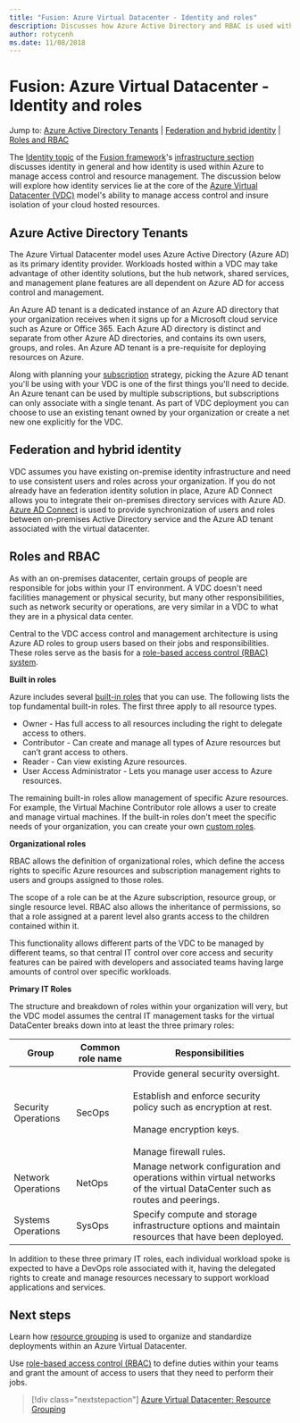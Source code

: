 ```yaml
---
title: "Fusion: Azure Virtual Datacenter - Identity and roles" 
description: Discusses how Azure Active Directory and RBAC is used within the Azure Virtual Datacenter (VDC) model
author: rotycenh
ms.date: 11/08/2018
---
```

# Fusion: Azure Virtual Datacenter - Identity and roles

Jump to: [Azure Active Directory Tenants](#azure-active-directory-tenants) | [Federation and hybrid identity](#federation-and-hybrid-identity) | [Roles and RBAC](#roles-and-rbac)

The [Identity topic](overview.md) of the [Fusion framework](../../overview.md)'s [infrastructure section](../overview.md) discusses identity in general and how identity is used within Azure to manage access control and resource management. The discussion below will explore how identity services lie at the core of the [Azure Virtual Datacenter (VDC)](../virtual-datacenter/overview.md) model's ability to manage access control and insure isolation of your cloud hosted resources.

## Azure Active Directory Tenants

The Azure Virtual Datacenter model uses Azure Active Directory (Azure AD) as its primary identity provider. Workloads hosted within a VDC may take advantage of other identity solutions, but the hub network, shared services, and management plane features are all dependent on Azure AD for access control and management.

An Azure AD tenant is a dedicated instance of an Azure AD directory that your organization receives when it signs up for a Microsoft cloud service such as Azure or Office 365. Each Azure AD directory is distinct and separate from other Azure AD directories, and contains its own users, groups, and roles. An Azure AD tenant is a pre-requisite for deploying resources on Azure.

Along with planning your [subscription](../subscriptions/vdc-subscriptions.md) strategy, picking the Azure AD tenant you'll be using with your VDC is one of the first things you'll need to decide. An Azure tenant can be used by multiple subscriptions, but subscriptions can only associate with a single tenant. As part of VDC deployment you can choose to use an existing tenant owned by your organization or create a net new one explicitly for the VDC. 

## Federation and hybrid identity

VDC assumes you have existing on-premise identity infrastructure and need to use consistent users and roles across your organization. If you do not already have an federation identity solution in place, Azure AD Connect allows you to integrate their on-premises directory services with Azure AD. [Azure AD Connect](https://docs.microsoft.com/en-us/azure/active-directory/hybrid/whatis-hybrid-identity?toc=%2Fen-us%2Fazure%2Factive-directory%2Fhybrid%2FTOC.json&bc=%2Fen-us%2Fazure%2Fbread%2Ftoc.json) is used to provide synchronization of users and roles between on-premises Active Directory service and the Azure AD tenant associated with the virtual datacenter.  

## Roles and RBAC

As with an on-premises datacenter, certain groups of people are responsible for jobs within your IT environment. A VDC doesn't need facilities management or physical security, but many other responsibilities, such as network security or operations, are very similar in a VDC to what they are in a physical data center. 

Central to the VDC access control and management architecture is using Azure AD roles to group users based on their jobs and responsibilities. These roles serve as the basis for a [role-based access control (RBAC) system](https://docs.microsoft.com/en-us/azure/role-based-access-control/overview). 

**Built in roles**

Azure includes several [built-in roles](https://docs.microsoft.com/en-us/azure/role-based-access-control/built-in-roles) that you can use. The following lists the top fundamental built-in roles. The first three apply to all resource types.

- Owner - Has full access to all resources including the right to delegate access to others.
- Contributor - Can create and manage all types of Azure resources but can’t grant access to others.
- Reader - Can view existing Azure resources.
- User Access Administrator - Lets you manage user access to Azure resources.

The remaining built-in roles allow management of specific Azure resources. For example, the Virtual Machine Contributor role allows a user to create and manage virtual machines. If the built-in roles don't meet the specific needs of your organization, you can create your own [custom roles](https://docs.microsoft.com/en-us/azure/role-based-access-control/custom-roles).

**Organizational roles** 

RBAC allows the definition of organizational roles, which define the access rights to specific Azure resources and subscription management rights to users and groups assigned to those roles.

The scope of a role can be at the Azure subscription, resource group, or single resource level. RBAC also allows the inheritance of permissions, so that a role assigned at a parent level also grants access to the children contained within it.

This functionality allows different parts of the VDC to be managed by different teams, so that central IT control over core access and security features can be paired with developers and associated teams having large amounts of control over specific workloads.

**Primary IT Roles**

The structure and breakdown of roles within your organization will very, but the VDC model assumes the central IT management tasks for the virtual DataCenter breaks down into at least the three primary roles:

| Group                  | Common role name    | Responsibilities                                                                                                                                                          |
|------------------------|---------------------|---------------------------------------------------------------------------------------------------------------------------------------------------------------------------|
| Security Operations    | SecOps              | Provide general security oversight.<br><br>Establish and enforce security policy such as encryption at rest.<br><br>Manage encryption keys.<br><br>Manage firewall rules. |
| Network Operations     | NetOps              | Manage network configuration and operations within virtual networks of the virtual DataCenter such as routes and peerings.                                                |
| Systems Operations     | SysOps              | Specify compute and storage infrastructure options and maintain resources that have been deployed.                                                                        |

In addition to these three primary IT roles, each individual workload spoke is expected to have a DevOps role associated with it, having the delegated rights to create and manage resources necessary to support workload applications and services.

## Next steps

Learn how [resource grouping](../resource-grouping/vdc-resource-grouping.md) is used to organize and standardize deployments within an Azure Virtual Datacenter.

Use [role-based access control (RBAC)](https://docs.microsoft.com/en-us/azure/role-based-access-control) to define duties within your teams and grant the amount of access to users that they need to perform their jobs. 

> [!div class="nextstepaction"]
> [Azure Virtual Datacenter: Resource Grouping](../resource-grouping/vdc-resource-grouping.md)
